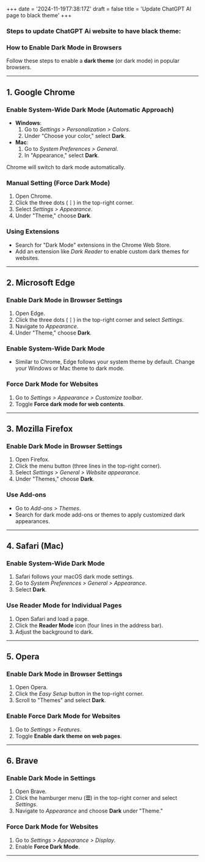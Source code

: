 +++
date = '2024-11-19T7:38:17Z'
draft = false
title = 'Update ChatGPT AI page to black theme'
+++

  ### Steps to update ChatGPT Ai website to have black theme:

  ### How to Enable Dark Mode in Browsers

Follow these steps to enable a **dark theme** (or dark mode) in popular browsers.

---

## 1. Google Chrome

### Enable System-Wide Dark Mode (Automatic Approach)
- **Windows**:
  1. Go to *Settings > Personalization > Colors*.
  2. Under "Choose your color," select **Dark**.
- **Mac**:
  1. Go to *System Preferences > General*.
  2. In "Appearance," select **Dark**.

Chrome will switch to dark mode automatically.

### Manual Setting (Force Dark Mode)
1. Open Chrome.
2. Click the three dots (**⋮**) in the top-right corner.
3. Select *Settings > Appearance*.
4. Under "Theme," choose **Dark**.

### Using Extensions
- Search for "Dark Mode" extensions in the Chrome Web Store.
- Add an extension like *Dark Reader* to enable custom dark themes for websites.

---

## 2. Microsoft Edge

### Enable Dark Mode in Browser Settings
1. Open Edge.
2. Click the three dots (**⋮**) in the top-right corner and select *Settings*.
3. Navigate to *Appearance*.
4. Under "Theme," choose **Dark**.

### Enable System-Wide Dark Mode
- Similar to Chrome, Edge follows your system theme by default. Change your Windows or Mac theme to dark mode.

### Force Dark Mode for Websites
1. Go to *Settings > Appearance > Customize toolbar*.
2. Toggle **Force dark mode for web contents**.

---

## 3. Mozilla Firefox

### Enable Dark Mode in Browser Settings
1. Open Firefox.
2. Click the menu button (three lines in the top-right corner).
3. Select *Settings > General > Website appearance*.
4. Under "Themes," choose **Dark**.

### Use Add-ons
- Go to *Add-ons > Themes*.
- Search for dark mode add-ons or themes to apply customized dark appearances.

---

## 4. Safari (Mac)

### Enable System-Wide Dark Mode
1. Safari follows your macOS dark mode settings.
2. Go to *System Preferences > General > Appearance*.
3. Select **Dark**.

### Use Reader Mode for Individual Pages
1. Open Safari and load a page.
2. Click the **Reader Mode** icon (four lines in the address bar).
3. Adjust the background to dark.

---

## 5. Opera

### Enable Dark Mode in Browser Settings
1. Open Opera.
2. Click the *Easy Setup* button in the top-right corner.
3. Scroll to "Themes" and select **Dark**.

### Enable Force Dark Mode for Websites
1. Go to *Settings > Features*.
2. Toggle **Enable dark theme on web pages**.

---

## 6. Brave

### Enable Dark Mode in Settings
1. Open Brave.
2. Click the hamburger menu (**☰**) in the top-right corner and select *Settings*.
3. Navigate to *Appearance* and choose **Dark** under "Theme."

### Force Dark Mode for Websites
1. Go to *Settings > Appearance > Display*.
2. Enable **Force Dark Mode**.

---
